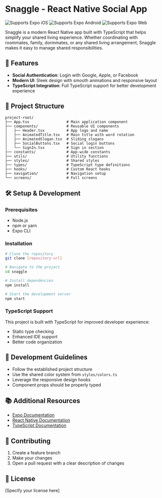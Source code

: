 # Snaggle - React Native Social App

<p>
  <!-- iOS -->
  <img alt="Supports Expo iOS" longdesc="Supports Expo iOS" src="https://img.shields.io/badge/iOS-4630EB.svg?style=flat-square&logo=APPLE&labelColor=999999&logoColor=fff" />
  <!-- Android -->
  <img alt="Supports Expo Android" longdesc="Supports Expo Android" src="https://img.shields.io/badge/Android-4630EB.svg?style=flat-square&logo=ANDROID&labelColor=A4C639&logoColor=fff" />
  <!-- Web -->
  <img alt="Supports Expo Web" longdesc="Supports Expo Web" src="https://img.shields.io/badge/web-4630EB.svg?style=flat-square&logo=GOOGLE-CHROME&labelColor=4285F4&logoColor=fff" />
</p>

Snaggle is a modern React Native app built with TypeScript that helps simplify your shared living experience. Whether coordinating with roommates, family, dormmates, or any shared living arrangement, Snaggle makes it easy to manage shared responsibilities.

## 🚀 Features

- **Social Authentication**: Login with Google, Apple, or Facebook
- **Modern UI**: Sleek design with smooth animations and responsive layout
- **TypeScript Integration**: Full TypeScript support for better development experience

## 📱 Project Structure

```
project-root/
├── App.tsx                 # Main application component
├── components/             # Reusable UI components
│   ├── Header.tsx          # App logo and name
│   ├── AnimatedTitle.tsx   # Main title with word rotation
│   ├── AnimatedSlogan.tsx  # Sliding slogans
│   ├── SocialButtons.tsx   # Social login buttons
│   └── SignIn.tsx          # Sign in section
├── constants/              # App-wide constants
├── utils/                  # Utility functions
├── styles/                 # Shared styles
├── types/                  # TypeScript type definitions
├── hooks/                  # Custom React hooks
├── navigation/             # Navigation setup
└── screens/                # Full screens
```

## 🛠️ Setup & Development

### Prerequisites

- Node.js
- npm or yarn
- Expo CLI

### Installation

```sh
# Clone the repository
git clone [repository-url]

# Navigate to the project
cd snaggle

# Install dependencies
npm install

# Start the development server
npm start
```

### TypeScript Support

This project is built with TypeScript for improved developer experience:

- Static type checking
- Enhanced IDE support
- Better code organization

## 📝 Development Guidelines

- Follow the established project structure
- Use the shared color system from `styles/colors.ts`
- Leverage the responsive design hooks
- Component props should be properly typed

## 📚 Additional Resources

- [Expo Documentation](https://docs.expo.dev/)
- [React Native Documentation](https://reactnative.dev/docs/getting-started)
- [TypeScript Documentation](https://www.typescriptlang.org/docs/)

## 👥 Contributing

1. Create a feature branch
2. Make your changes
3. Open a pull request with a clear description of changes

## 📄 License

[Specify your license here]